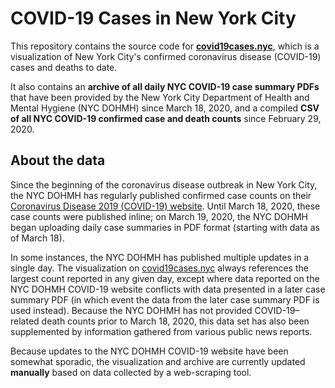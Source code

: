 # COVID-19 Cases in New York City

This repository contains the source code for **[covid19cases.nyc](//covid19cases.nyc)**, which is a visualization of New York City's confirmed coronavirus disease (COVID-19) cases and deaths to date.

It also contains an **archive of all daily NYC COVID-19 case summary PDFs** that have been provided by the New York City Department of Health and Mental Hygiene (NYC DOHMH) since March 18, 2020, and a compiled **CSV of all NYC COVID-19 confirmed case and death counts** since February 29, 2020.

## About the data

Since the beginning of the coronavirus disease outbreak in New York City, the NYC DOHMH has regularly published confirmed case counts on their [Coronavirus Disease 2019 (COVID-19) website](https://www1.nyc.gov/site/doh/covid/covid-19-main.page). Until March 18, 2020, these case counts were published inline; on March 19, 2020, the NYC DOHMH began uploading daily case summaries in PDF format (starting with data as of March 18).

In some instances, the NYC DOHMH has published multiple updates in a single day. The visualization on [covid19cases.nyc](//covid19cases.nyc) always references the largest count reported in any given day, except where data reported on the NYC DOHMH COVID-19 website conflicts with data presented in a later case summary PDF (in which event the data from the later case summary PDF is used instead). Because the NYC DOHMH has not provided COVID-19–related death counts prior to March 18, 2020, this data set has also been supplemented by information gathered from various public news reports.

Because updates to the NYC DOHMH COVID-19 website have been somewhat sporadic, the visualization and archive are currently updated **manually** based on data collected by a web-scraping tool.